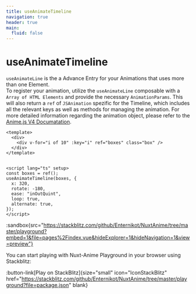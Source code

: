 ```yaml
---
title: useAnimateTimeline
navigation: true
header: true
main:
  fluid: false
---
```

# useAnimateTimeline

``useAnimateLine`` is the a Advance Entry for your Animations that uses more than one Element.  <br/>
To register your animation, utilize the `useAnimateLine` composable with a ``Array of HTML Elements`` and provide the necessary `AnimationParams`.
This will also return a ``ref`` of `JSAnimation` spezific for the Timeline, which includes all the relevant keys as well as methods for managing the animation.
For more detailed information regarding the animation object, please refer to the [Anime.js V4 Documatation](https://animejs.com/documentation/timeline).

```vue
<template>
  <div>
    <div v-for="i of 10" :key="i" ref="boxes" class="box" />
  </div>
</template>


<script lang="ts" setup>
const boxes = ref();
useAnimateTimeline(boxes, {
  x: 320,
  rotate: -180,
  ease: "inOutQuint",
  loop: true,
  alternate: true,
});
</script>
```
:sandbox{src="https://stackblitz.com/github/Enternikot/NuxtAnime/tree/master/playground?embed=1&file=pages%2Findex.vue&hideExplorer=1&hideNavigation=1&view=preview"}


You can start playing with Nuxt-Anime Playground in your browser using Stackblitz:

:button-link[Play on StackBlitz]{size="small" icon="IconStackBlitz" href="https://stackblitz.com/github/Enternikot/NuxtAnime/tree/master/playground?file=package.json" blank}
